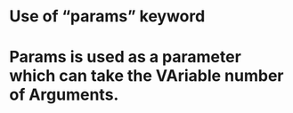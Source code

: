# Use of  “params” keyword
# Params is used as a parameter which can take the VAriable number of Arguments.
